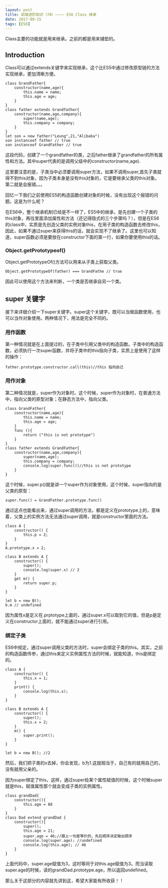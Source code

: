 ```yaml
---
layout: post
title: 前端进阶知识（78）———— ES6 Class 继承
date: 2017-09-15
tags: [ES6]
---
```


Class主要的功能就是用来继承。之前的都是用来铺垫的。

## Introduction

Class可以通过extends关键字来实现继承，这个比ES5中通过修改原型链的方法实现继承，更加清晰方便。

    class GrandFather{
        constructor(name,age){
            this.name = name;
            this.age = age;
        }
    }
    class father extends Grandfather{
        constructor(name,age,company){
            super(name,age);
            this.company = company;
        }
    }
    let son = new father("Leung",21,"Alibaba")
    son instanceof father // true
    son instanceof GrandFather // true

这段代码，创建了一个grandfather的类，之后father继承了grandfather的所有属性和方法。其中super代表的是调用父级中的constructor(name,age).

这里要注意的是，子类当中必须要调用super方法，如果不调用super,首先子类就得不到this对象，因为子类本身是没有this对象的，它是要继承父类的this对象。第二就是会报错。。。

回忆一下我们之前使用ES5的构造函数创建对象的时候，没有出现这个报错的问题。这是为什么呢？

在ES6中，整个继承机制已经是不一样了，ES5中的继承，是先创建一个子类的this对象，再往里面添加属性和方法（还记得隐式的三个步骤吗？），但是在ES6的class中，实质是先创造父类的实例对象this，在用子类的构造函数去修改this，因此，如果不通过super来获得this的话，就会实现不了继承了。这里也可以知道，super函数必须是要放在constructor下面的第一行，如果你要使用this的话。

### Object.getPrototypeof()

Object.getPrototypeOf()方法可以用来从子类上获取父类。

    Object.getPrototypeOf(father) === GrandFathe // true

因此可以使用这个方法来判断，一个类是否继承自另一个类。

## super 关键字

接下来详细介绍一下super关键字。super这个关键字，既可以当做函数使用，也可以当作对象使用。两种情况下，用法是完全不同的。

### 用作函数

第一种情况就是在上面提过的，在子类中引用父类中的构造函数。子类中的构造函数，必须执行一次super函数，并将子类中的this指向子类，实质上是使用了这样的操作：

    father.prototype.constructor.call(this)//this 指向自己

### 用作对象

第二种情况就是，super作为对象时。这个时候，super作为对象时，在普通方法中，指向父类的原型对象；在静态方法中，指向父类。

    class GrandFather{
        constructor(name,age){
            this.name = name;
            this.age = age;
        }
        func (){
            return ("this is not prototype")
        }
    }
    class father extends GrandFather{
        constructor(name,age,company){
            super(name,age);
            this.company = company;
            console.log(super.func())//this is not prototype
        }
    }

这个时候，super.p()就是讲一个super作为对象使用，这个时候，super指向的是父类的原型：

    super.func() = GrandFather.prototype.func()

通过这点也能看出来，通过super调用的方法，都是定义在prototype上的，意味着，父类上的实例方法无法通过super调用，就是constructor里面的方法。

    class A {
        constructor() {
            this.p = 2;
        }
    }
    A.prototype.x = 2;

    class B extends A {
        constructor() {
            super();
            console.log(super.x) // 2
        }
        get m() {
            return super.p;
        }
    }

    let b = new B();
    b.m // undefined

因为属性x是定义在.prptotype上面的，通过super.x可以取到它的值，但是p是定义在constructor上面的，就不能通过super进行引用。

### 绑定子类

ES6中规定，通过super调用父类的方法时，super会绑定子类的this。其实，之前的构造函数传参，通过this来定义实例属性方法的时候，就能知道，this是绑定的。

    class A {
        constructor() {
            this.x = 1;
        }
        print() {
            console.log(this.x);
        }
    }

    class B extends A {
        constructor() {
            super();
            this.x = 2;
        }
        m() {
            super.print();
        }
    }

    let b = new B(); //2

然后，我们把子类的x去掉，你会发现，b为1.这就相当于，自己有的就用自己的，没有就用父亲的。

因为super绑定了this，这样，通过super给某个属性赋值的时候，这个时候super就是this，赋值属性那个就会变成子类的实例属性。

    class grandDad{
        constructor(){
            this.age = 88
        }
    }
    class Dad extend grandDad {
        constructor(){
            super();
            this.age = 21;
            super.age = 46;//跟上一句是等价的，先后顺序决定输出顺序
            console.log(super.age); //undefined
            console.log(this.age); // 46
        }
    }

上面代码中，super.age赋值为3，这时等同于对this.age赋值为3。而当读取super.age的时候，读的grandDad.prototype.age，所以返回undefined。

那么关于这部分的内容就先讲到这，希望大家能有所收获！！
